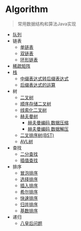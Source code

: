 # Algorithm
> 常用数据结构和算法Java实现
  


- [队列](https://github.com/V-trigger/Algorithm/tree/master/src/main/java/com/arrayqueue " ")
- 链表
   - [单链表](https://github.com/V-trigger/Algorithm/blob/master/src/main/java/com/linkedlist/SingleLinkedList.java " ")
   - [双链表](https://github.com/V-trigger/Algorithm/blob/master/src/main/java/com/linkedlist/DoubleLinkedList.java " ")
   - [环形链表](https://github.com/V-trigger/Algorithm/blob/master/src/main/java/com/linkedlist/CycleChain.java " ")
- [稀疏矩阵](https://github.com/V-trigger/Algorithm/blob/master/src/main/java/com/sparsematrix/SparseMatrix.java " ")
- [栈](https://github.com/V-trigger/Algorithm/blob/master/src/main/java/com/stack/Stack.java " ")
   - [中缀表达式转后缀表达式](https://github.com/V-trigger/Algorithm/blob/master/src/main/java/com/polandnotation/PolandNotationConvert.java " ")
   - [后缀表达式的运算](https://github.com/V-trigger/Algorithm/blob/master/src/main/java/com/polandnotation/PolandNotation.java " ")
- 树
   - [二叉树](https://github.com/V-trigger/Algorithm/blob/master/src/main/java/com/tree/BinaryTree.java " ")
   - [顺序存储二叉树](https://github.com/V-trigger/Algorithm/blob/master/src/main/java/com/tree/ArrBinaryTree.java " ")
   - [线索化二叉树](https://github.com/V-trigger/Algorithm/blob/master/src/main/java/com/tree/ThreadedBinaryTree.java " ")
   - [赫夫曼树](https://github.com/V-trigger/Algorithm/blob/master/src/main/java/com/tree/HuffmanTree.java " ")
      - [赫夫曼编码 数据压缩](https://github.com/V-trigger/Algorithm/blob/master/src/main/java/com/tree/HuffmanDecode.java " ")
      - [赫夫曼编码 数据解压](https://github.com/V-trigger/Algorithm/blob/master/src/main/java/com/tree/HuffmanDecode.java " ")
   - [二叉排序树(BST)](https://github.com/V-trigger/Algorithm/blob/master/src/main/java/com/tree/BST.java " ")
   - [AVL树](https://github.com/V-trigger/Algorithm/blob/master/src/main/java/com/tree/AVLTree.java " ")
- 查找
   - [二分查找](https://github.com/V-trigger/Algorithm/blob/master/src/main/java/com/search/BinarySearch.java " ")
   - [插值查找](https://github.com/V-trigger/Algorithm/blob/master/src/main/java/com/search/InterpolationSearch.java " ")
- 排序
   - [冒泡排序](https://github.com/V-trigger/Algorithm/blob/master/src/main/java/com/sort/BubbleSorting.java " ")
   - [选择排序](https://github.com/V-trigger/Algorithm/blob/master/src/main/java/com/sort/SelectSorting.java " ")
   - [插入排序](https://github.com/V-trigger/Algorithm/blob/master/src/main/java/com/sort/InsertSorting.java " ")
   - [希尔排序](https://github.com/V-trigger/Algorithm/blob/master/src/main/java/com/sort/ShellSorting.java " ")
   - [快速排序](https://github.com/V-trigger/Algorithm/blob/master/src/main/java/com/sort/QuickSorting.java " ")
   - [归并排序](https://github.com/V-trigger/Algorithm/blob/master/src/main/java/com/sort/MergeSorting.java " ")
   - [基数排序](https://github.com/V-trigger/Algorithm/blob/master/src/main/java/com/sort/RadixSorting.java " ")
- 递归
   - [八皇后问题](https://github.com/V-trigger/Algorithm/blob/master/src/main/java/com/recursion/EightQueen2.java " ")
   
